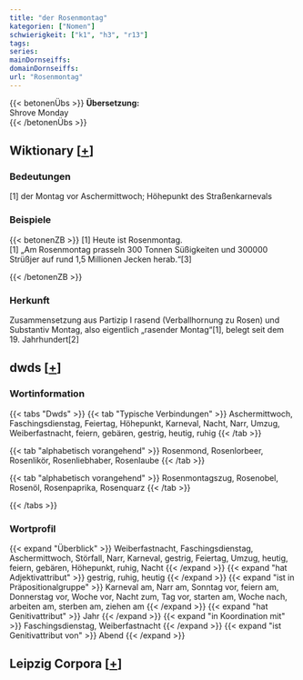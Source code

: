 ```yaml
---
title: "der Rosenmontag"
kategorien: ["Nomen"]
schwierigkeit: ["k1", "h3", "r13"]
tags:
series:
mainDornseiffs:
domainDornseiffs:
url: "Rosenmontag"
---
```


{{< betonenÜbs >}}
**Übersetzung:**  
Shrove Monday  
{{< /betonenÜbs >}}

## Wiktionary [[+](https://de.wiktionary.org/wiki/Rosenmontag)]

### Bedeutungen
[1] der Montag vor Aschermittwoch; Höhepunkt des Straßenkarnevals  

### Beispiele
{{< betonenZB >}}
[1] Heute ist Rosenmontag.  
[1] „Am Rosenmontag prasseln 300 Tonnen Süßigkeiten und 300000 Strüßjer auf rund 1,5 Millionen Jecken herab.“[3]  

{{< /betonenZB >}}
### Herkunft
Zusammensetzung aus Partizip I rasend (Verballhornung zu Rosen) und Substantiv Montag, also eigentlich „rasender Montag“[1], belegt seit dem 19. Jahrhundert[2]  



## dwds [[+](https://www.dwds.de/wb/Rosenmontag)]

### Wortinformation
{{< tabs "Dwds" >}}
{{< tab "Typische Verbindungen" >}}
Aschermittwoch, Faschingsdienstag, Feiertag, Höhepunkt, Karneval, Nacht, Narr, Umzug, Weiberfastnacht, feiern, gebären, gestrig, heutig, ruhig
{{< /tab >}}

{{< tab "alphabetisch vorangehend" >}}
Rosenmond, Rosenlorbeer, Rosenlikör, Rosenliebhaber, Rosenlaube
{{< /tab >}}

{{< tab "alphabetisch vorangehend" >}}
Rosenmontagszug, Rosenobel, Rosenöl, Rosenpaprika, Rosenquarz
{{< /tab >}}

{{< /tabs >}}

### Wortprofil
{{< expand "Überblick" >}} Weiberfastnacht, Faschingsdienstag, Aschermittwoch, Störfall, Narr, Karneval, gestrig, Feiertag, Umzug, heutig, feiern, gebären, Höhepunkt, ruhig, Nacht {{< /expand >}}
{{< expand "hat Adjektivattribut" >}} gestrig, ruhig, heutig {{< /expand >}}
{{< expand "ist in Präpositionalgruppe" >}} Karneval am, Narr am, Sonntag vor, feiern am, Donnerstag vor, Woche vor, Nacht zum, Tag vor, starten am, Woche nach, arbeiten am, sterben am, ziehen am {{< /expand >}}
{{< expand "hat Genitivattribut" >}} Jahr {{< /expand >}}
{{< expand "in Koordination mit" >}} Faschingsdienstag, Weiberfastnacht {{< /expand >}}
{{< expand "ist Genitivattribut von" >}} Abend {{< /expand >}}

## Leipzig Corpora [[+](https://corpora.uni-leipzig.de/en/res?word=Rosenmontag&corpusId=deu_newscrawl-public_2018)]

